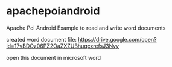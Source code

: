 # apachepoiandroid
Apache Poi Android Example to read and write word documents 

created word document file: 
https://drive.google.com/open?id=17vBDOz06PZ2OaZXZUBhuqcxrefsJ3Nvy

open this document in microsoft word
